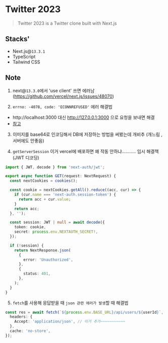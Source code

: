 # Twitter 2023

> Twitter 2023 is a Twitter clone built with Next.js

## Stacks'

- Next.js@`13.3.1`
- TypeScript
- Tailwind CSS

## Note

1. next@`13.3.0`에서 'use client' 쓰면 에러남 (https://github.com/vercel/next.js/issues/48070)

2. `errno: -4078, code: 'ECONNREFUSED'` 에러 해결법

- http://localhost:3000 대신 http://127.0.0.1:3000 으로 요청을 보내면 해결
- [참고](https://stackoverflow.com/questions/75115516/connection-refused-from-nextjs-api-incremental-static-regeneration-calls)

3. 이미지를 base64로 인코딩해서 DB에 저장하는 방법을 써봤는데 개비추 (개느림 , 서버에도 안좋음)

4. `getServerSession` 이거 vercel에 배포하면 왜 작동 안하냐........... 임시 해결책 (JWT 디코딩)

```ts
import { JWT, decode } from 'next-auth/jwt';

export async function GET(request: NextRequest) {
  const nextCookies = cookies();

  const cookie = nextCookies.getAll().reduce((acc, cur) => {
    if (cur.name === 'next-auth.session-token') {
      return acc + cur.value;
    }
    return acc;
  }, '');

  const session: JWT | null = await decode({
    token: cookie,
    secret: process.env.NEXTAUTH_SECRET!,
  });

  if (!session) {
    return NextResponse.json(
      {
        error: 'Unauthorized',
      },
      {
        status: 401,
      },
    );
  }
}
```

5. `fetch`를 사용해 응답받을 때 `json 관련 에러가 발생`할 때 해결법

```ts
const res = await fetch(`${process.env.BASE_URL}/api/users/${userId}`, {
  headers: {
    Accept: 'application/json', // 이거 추가~~~~~~~~~~~
  },
  cache: 'no-store',
});
```

